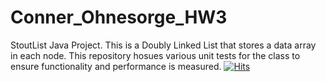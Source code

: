 # Conner_Ohnesorge_HW3

StoutList Java Project. This is a Doubly Linked List that stores a data array in each node. This repository hosues various unit tests for the class to ensure functionality and performance is measured.
[![Hits](https://hits.sh/github.com/silentsoft/hits.svg)](https://hits.sh/github.com/conneroisu/Conner_Ohnesorge_HW3/)
